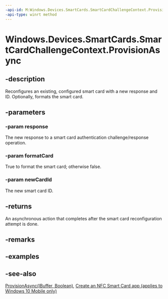 ```yaml
---
-api-id: M:Windows.Devices.SmartCards.SmartCardChallengeContext.ProvisionAsync(Windows.Storage.Streams.IBuffer,System.Boolean,System.Guid)
-api-type: winrt method
---
```


<!-- Method syntax
public Windows.Foundation.IAsyncAction ProvisionAsync(Windows.Storage.Streams.IBuffer response, System.Boolean formatCard, System.Guid newCardId)
-->

# Windows.Devices.SmartCards.SmartCardChallengeContext.ProvisionAsync

## -description
Reconfigures an existing, configured smart card with a new response and ID. Optionally, formats the smart card.

## -parameters
### -param response
The new response to a smart card authentication challenge/response operation.

### -param formatCard
True to format the smart card; otherwise false.

### -param newCardId
The new smart card ID.

## -returns
An asynchronous action that completes after the smart card reconfiguration attempt is done.

## -remarks

## -examples

## -see-also
[ProvisionAsync(IBuffer, Boolean)](smartcardchallengecontext_provisionasync_1459375156.md), [Create an NFC Smart Card app (applies to Windows 10 Mobile only)](/windows/uwp/devices-sensors/host-card-emulation)
